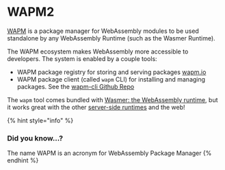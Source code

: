 # WAPM2

[WAPM](https://wapm.io) is a package manager for WebAssembly modules to be used standalone by any WebAssembly Runtime (such as the Wasmer Runtime).

The WAPM ecosystem makes WebAssembly more accessible to developers. The system is enabled by a couple tools:

* WAPM package registry for storing and serving packages [wapm.io](https://wapm.io)
* WAPM package client (called `wapm` CLI) for installing and managing packages. See the [wapm-cli Github Repo](https://github.com/wasmerio/wapm-cli)

The `wapm` tool comes bundled with [Wasmer: the WebAssembly runtime](https://wasmer.io), but it works great with the other [server-side runtimes](https://github.com/mbasso/awesome-wasm#non-web-embeddings) and the web!

{% hint style="info" %}
### Did you know...?

The name WAPM is an acronym for WebAssembly Package Manager
{% endhint %}
